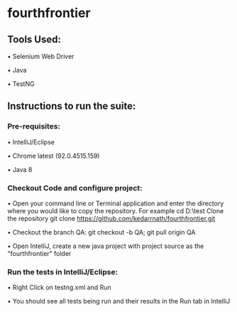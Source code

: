 # fourthfrontier

## Tools Used:

• Selenium Web Driver

• Java

• TestNG

## Instructions to run the suite:

### Pre-requisites:

• IntelliJ/Eclipse 

• Chrome latest (92.0.4515.159)

• Java 8

### Checkout Code and configure project:

• Open your command line or Terminal application and enter the directory where you would like to copy the repository. For example cd D:\test
Clone the repository git clone https://github.com/kedarrnath/fourthfrontier.git

• Checkout the branch QA: git checkout -b QA; git pull origin QA

• Open IntelliJ, create a new java project with project source as the "fourthfrontier" folder

### Run the tests in IntelliJ/Eclipse:

• Right Click on testng.xml and Run

• You should see all tests being run and their results in the Run tab in IntelliJ
